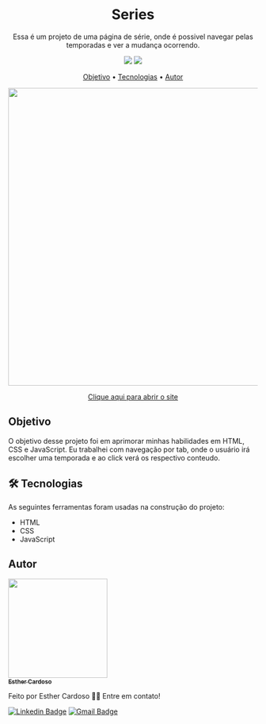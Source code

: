 <h1 align="center">Series</h1>
<p align="center">Essa é um projeto de uma página de série, onde é possivel navegar pelas temporadas e ver a mudança ocorrendo.</p>
<p align="center">
  <img src="https://img.shields.io/github/license/Esther-Cardoso/Series">
  <img src="http://img.shields.io/static/v1?label=status&message=concluido&color=GREEN&style=flat"/>
</p>

<p align="center">
<a href="#objetivo">Objetivo</a> • <a href="#tecnologias">Tecnologias</a> • <a href="#autor">Autor</a>
</p>

<p align="center">
<img style="height: 600px" src="">
</p>

<p align="center">
<a href="https://esther-cardoso.github.io/Series/">Clique aqui para abrir o site</a>
</p>

<h2 id="objetivo">Objetivo</h2>
<p>O objetivo desse projeto foi em aprimorar minhas habilidades em HTML, CSS e JavaScript. Eu trabalhei com navegação por tab, onde o usuário irá escolher uma temporada e ao click verá os respectivo conteudo.</p>

<h2 id="tecnologias">🛠 Tecnologias</h2>
As seguintes ferramentas foram usadas na construção do projeto:

- HTML
- CSS
- JavaScript

## Autor
<a href="https://www.instagram.com/_esther_cardoso/">
 <img src="https://avatars.githubusercontent.com/u/70102263?v=4" width="200px;" alt=""/>
 <br />
 <sub><b>Esther Cardoso</b></sub></a>

Feito por Esther Cardoso 👋🏽 Entre em contato!

[![Linkedin Badge](https://img.shields.io/badge/-Esther-blue?style=flat-square&logo=Linkedin&logoColor=white&link=https://www.linkedin.com/in/esther-cardoso/)](https://www.linkedin.com/in/esther-cardoso/)
[![Gmail Badge](https://img.shields.io/badge/-esthercardosofernandes@gmail.com-c14438?style=flat-square&logo=Gmail&logoColor=white&link=mailto:esthercardosofernandes.com)](mailto:esthercardosofernandes@gmail.com)
